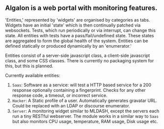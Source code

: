 ## Algalon is a web portal with monitoring features.

'Entities,' represented by 'widgets' are organised by categories as tabs.
Widgets have an initial 'state' which is then continually patched via
websockets. Tests, which run periodically or via interrupt, can change this
state. All entities with tests have a pass/fail/undefined state. These states
are aggregated to form the global health of the system. Entities can be defined
statically or produced dynamically by an 'enumerator.'

Entities consist of a server-side javascript class, a client-side javascript
class, and some CSS classes. There is currently no packaging system for this,
but this is planned.

Currently available entities:

1. `Saas`: Software as a service: will test a HTTP based service for a 200
   response optionally containing a fingerprint. Checks for any other response
   code, a timeout, or incorrect service.
2. `Hacker`: A Static profile of a user. Automatically generates gravatar URL.
   Could be replaced with an LDAP or discourse enumerator.
3. `Server`: A monitoring widget similar to MLDASH, except the servers each run
   a tiny RESTful webserver. The module works in a similar way to `Saas` but
   also monitors CPU usage, temperature, RAM usage, Disk usage etc.
